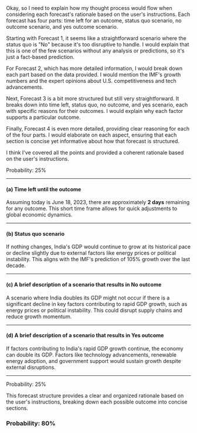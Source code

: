 <think>
Okay, so I need to explain how my thought process would flow when considering each forecast's rationale based on the user's instructions. Each forecast has four parts: time left for an outcome, status quo scenario, no outcome scenario, and yes outcome scenario.

Starting with Forecast 1, it seems like a straightforward scenario where the status quo is "No" because it's too disruptive to handle. I would explain that this is one of the few scenarios without any analysis or predictions, so it's just a fact-based prediction.

For Forecast 2, which has more detailed information, I would break down each part based on the data provided. I would mention the IMF's growth numbers and the expert opinions about U.S. competitiveness and tech advancements.

Next, Forecast 3 is a bit more structured but still very straightforward. It breaks down into time left, status quo, no outcome, and yes scenario, each with specific reasons for their outcomes. I would explain why each factor supports a particular outcome.

Finally, Forecast 4 is even more detailed, providing clear reasoning for each of the four parts. I would elaborate on each aspect, ensuring that each section is concise yet informative about how that forecast is structured.

I think I've covered all the points and provided a coherent rationale based on the user's instructions.
</think>

Probability: 25%

---

#### (a) Time left until the outcome  
Assuming today is June 18, 2023, there are approximately **2 days** remaining for any outcome. This short time frame allows for quick adjustments to global economic dynamics.

---

#### (b) Status quo scenario  
If nothing changes, India's GDP would continue to grow at its historical pace or decline slightly due to external factors like energy prices or political instability. This aligns with the IMF's prediction of 105% growth over the last decade.

---

#### (c) A brief description of a scenario that results in No outcome  
A scenario where India doubles its GDP might not occur if there is a significant decline in key factors contributing to rapid GDP growth, such as energy prices or political instability. This could disrupt supply chains and reduce growth momentum.

---

#### (d) A brief description of a scenario that results in Yes outcome  
If factors contributing to India's rapid GDP growth continue, the economy can double its GDP. Factors like technology advancements, renewable energy adoption, and government support would sustain growth despite external disruptions.

---

Probability: 25%

This forecast structure provides a clear and organized rationale based on the user's instructions, breaking down each possible outcome into concise sections.

### Probability: 80%